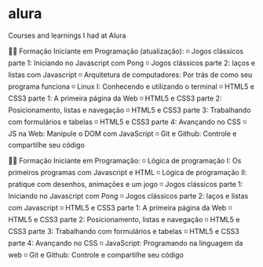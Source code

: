# alura
Courses and learnings I had at Alura

👨‍🎓 Formação Iniciante em Programação (atualização):
  ◽ Jogos clássicos parte 1: Iniciando no Javascript com Pong
  ◽ Jogos clássicos parte 2: laços e listas com Javascript
  ◽ Arquitetura de computadores: Por trás de como seu programa funciona
  ◽ Linux I: Conhecendo e utilizando o terminal
  ◽ HTML5 e CSS3 parte 1: A primeira página da Web
  ◽ HTML5 e CSS3 parte 2: Posicionamento, listas e navegação
  ◽ HTML5 e CSS3 parte 3: Trabalhando com formulários e tabelas
  ◽ HTML5 e CSS3 parte 4: Avançando no CSS
  ◽ JS na Web: Manipule o DOM com JavaScript
  ◽ Git e Github: Controle e compartilhe seu código


👨‍🎓 Formação Iniciante em Programação:
  ◽ Lógica de programação I: Os primeiros programas com Javascript e HTML
  ◽ Lógica de programação II: pratique com desenhos, animações e um jogo
  ◽ Jogos clássicos parte 1: Iniciando no Javascript com Pong
  ◽ Jogos clássicos parte 2: laços e listas com Javascript
  ◽ HTML5 e CSS3 parte 1: A primeira página da Web
  ◽ HTML5 e CSS3 parte 2: Posicionamento, listas e navegação
  ◽ HTML5 e CSS3 parte 3: Trabalhando com formulários e tabelas
  ◽ HTML5 e CSS3 parte 4: Avançando no CSS
  ◽ JavaScript: Programando na linguagem da web
  ◽ Git e Github: Controle e compartilhe seu código
